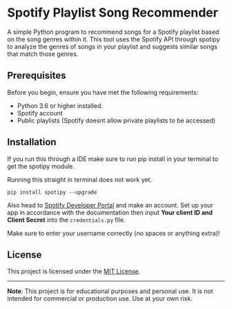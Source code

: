# Spotify Playlist Song Recommender

A simple Python program to recommend songs for a Spotify playlist based on the song genres within it. This tool uses the Spotify API through spotipy to analyze the genres of songs in your playlist and suggests similar songs that match those genres.



## Prerequisites

Before you begin, ensure you have met the following requirements:

- Python 3.6 or higher installed.
- Spotify account
- Public playlists (Spotify doesnt allow private playlists to be accessed)

## Installation

If you run this through a IDE make sure to run pip install in your terminal to get the spotipy module.

Running this straight in terminal does not work yet.

```pip install spotipy --upgrade```

Also head to [Spotify Developer Portal](https://developer.spotify.com/) and make an account. Set up your app in accordance with the documentation then input **Your client ID and Client Secret** into the ```credentials.py``` file.

Make sure to enter your username correctly (no spaces or anything extra)!


## License

This project is licensed under the [MIT License](LICENSE).

---

**Note**: This project is for educational purposes and personal use. It is not intended for commercial or production use. Use at your own risk.
